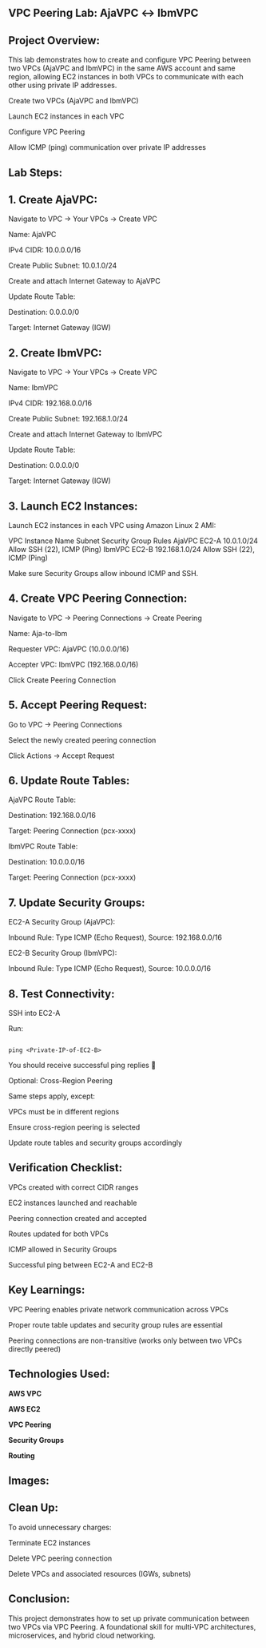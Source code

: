 ## VPC Peering Lab: AjaVPC ↔ IbmVPC
## Project Overview:

This lab demonstrates how to create and configure VPC Peering between two VPCs (AjaVPC and IbmVPC) in the same AWS account and same region, allowing EC2 instances in both VPCs to communicate with each other using private IP addresses.



Create two VPCs (AjaVPC and IbmVPC)

Launch EC2 instances in each VPC

Configure VPC Peering

Allow ICMP (ping) communication over private IP addresses

## Lab Steps:
## 1. Create AjaVPC:

Navigate to VPC → Your VPCs → Create VPC

Name: AjaVPC

IPv4 CIDR: 10.0.0.0/16

Create Public Subnet: 10.0.1.0/24

Create and attach Internet Gateway to AjaVPC

Update Route Table:

Destination: 0.0.0.0/0

Target: Internet Gateway (IGW)

## 2. Create IbmVPC:

Navigate to VPC → Your VPCs → Create VPC

Name: IbmVPC

IPv4 CIDR: 192.168.0.0/16

Create Public Subnet: 192.168.1.0/24

Create and attach Internet Gateway to IbmVPC

Update Route Table:

Destination: 0.0.0.0/0

Target: Internet Gateway (IGW)

## 3. Launch EC2 Instances:

Launch EC2 instances in each VPC using Amazon Linux 2 AMI:

VPC	Instance Name	Subnet	Security Group Rules
AjaVPC	EC2-A	10.0.1.0/24	Allow SSH (22), ICMP (Ping)
IbmVPC	EC2-B	192.168.1.0/24	Allow SSH (22), ICMP (Ping)

Make sure Security Groups allow inbound ICMP and SSH.

## 4. Create VPC Peering Connection:

Navigate to VPC → Peering Connections → Create Peering

Name: Aja-to-Ibm

Requester VPC: AjaVPC (10.0.0.0/16)

Accepter VPC: IbmVPC (192.168.0.0/16)

Click Create Peering Connection

## 5. Accept Peering Request:

Go to VPC → Peering Connections

Select the newly created peering connection

Click Actions → Accept Request

## 6. Update Route Tables:

AjaVPC Route Table:

Destination: 192.168.0.0/16

Target: Peering Connection (pcx-xxxx)

IbmVPC Route Table:

Destination: 10.0.0.0/16

Target: Peering Connection (pcx-xxxx)

## 7. Update Security Groups:

EC2-A Security Group (AjaVPC):

Inbound Rule: Type ICMP (Echo Request), Source: 192.168.0.0/16

EC2-B Security Group (IbmVPC):

Inbound Rule: Type ICMP (Echo Request), Source: 10.0.0.0/16

## 8. Test Connectivity:

SSH into EC2-A

Run:
```

ping <Private-IP-of-EC2-B>

```

You should receive successful ping replies 🎉

Optional: Cross-Region Peering

Same steps apply, except:

VPCs must be in different regions

Ensure cross-region peering is selected

Update route tables and security groups accordingly

## Verification Checklist:

 VPCs created with correct CIDR ranges

 EC2 instances launched and reachable

 Peering connection created and accepted

 Routes updated for both VPCs

 ICMP allowed in Security Groups

 Successful ping between EC2-A and EC2-B

## Key Learnings:

VPC Peering enables private network communication across VPCs

Proper route table updates and security group rules are essential

Peering connections are non-transitive (works only between two VPCs directly peered)

## Technologies Used:

**AWS VPC**

**AWS EC2**

**VPC Peering**

**Security Groups**

**Routing**

## Images:


## Clean Up:

To avoid unnecessary charges:

Terminate EC2 instances

Delete VPC peering connection

Delete VPCs and associated resources (IGWs, subnets)

## Conclusion:

This project demonstrates how to set up private communication between two VPCs via VPC Peering.
A foundational skill for multi-VPC architectures, microservices, and hybrid cloud networking.